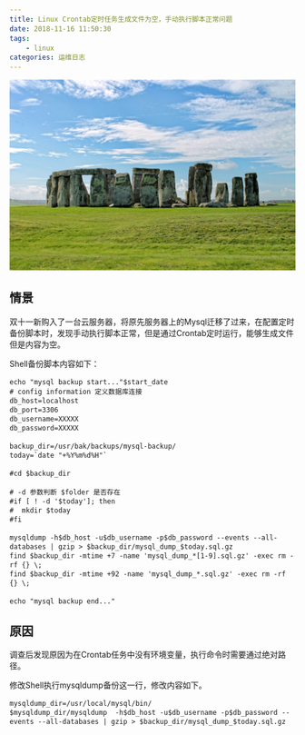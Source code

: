```yaml
---
title: Linux Crontab定时任务生成文件为空，手动执行脚本正常问题
date: 2018-11-16 11:50:30
tags:
    - linux
categories: 运维日志
---
```


![homePage](/upload/homePage/20181116140902.jpg)
<!--more-->
## 情景
双十一新购入了一台云服务器，将原先服务器上的Mysql迁移了过来，在配置定时备份脚本时，发现手动执行脚本正常，但是通过Crontab定时运行，能够生成文件但是内容为空。

Shell备份脚本内容如下：

```
echo "mysql backup start..."$start_date
# config information 定义数据库连接 
db_host=localhost  
db_port=3306
db_username=XXXXX  
db_password=XXXXX

backup_dir=/usr/bak/backups/mysql-backup/
today=`date "+%Y%m%d%H"`

#cd $backup_dir

# -d 参数判断 $folder 是否存在
#if [ ! -d '$today']; then
#  mkdir $today
#fi

mysqldump -h$db_host -u$db_username -p$db_password --events --all-databases | gzip > $backup_dir/mysql_dump_$today.sql.gz
find $backup_dir -mtime +7 -name 'mysql_dump_*[1-9].sql.gz' -exec rm -rf {} \;
find $backup_dir -mtime +92 -name 'mysql_dump_*.sql.gz' -exec rm -rf {} \;
 
echo "mysql backup end..."
```

## 原因
调查后发现原因为在Crontab任务中没有环境变量，执行命令时需要通过绝对路径。

修改Shell执行mysqldump备份这一行，修改内容如下。

```
mysqldump_dir=/usr/local/mysql/bin/
$mysqldump_dir/mysqldump  -h$db_host -u$db_username -p$db_password --events --all-databases | gzip > $backup_dir/mysql_dump_$today.sql.gz
```
